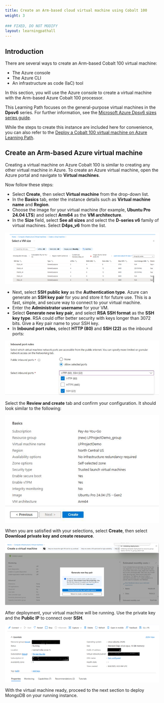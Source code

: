 ```yaml
---
title: Create an Arm-based cloud virtual machine using Cobalt 100  
weight: 3

### FIXED, DO NOT MODIFY
layout: learningpathall
---
```


## Introduction

There are several ways to create an Arm-based Cobalt 100 virtual machine: 

- The Azure console
- The Azure CLI
- An infrastructure as code (IaC) tool

In this section, you will use the Azure console to create a virtual machine with the Arm-based Azure Cobalt 100 processor.

This Learning Path focuses on the general-purpose virtual machines in the **Dpsv6** series. For further information, see the [Microsoft Azure Dpsv6 sizes series guide](https://learn.microsoft.com/en-us/azure/virtual-machines/sizes/general-purpose/dpsv6-series).  

While the steps to create this instance are included here for convenience, you can also refer to the [Deploy a Cobalt 100 virtual machine on Azure Learning Path](/learning-paths/servers-and-cloud-computing/cobalt/).

## Create an Arm-based Azure virtual machine 

Creating a virtual machine on Azure Cobalt 100 is similar to creating any other virtual machine in Azure. To create an Azure virtual machine, open the Azure portal and navigate to **Virtual machines**.

Now follow these steps:

- Select **Create**, then select **Virtual machine** from the drop-down list.
- In the **Basics** tab, enter the instance details such as **Virtual machine name** and **Region**.
- Choose the image for your virtual machine (for example, **Ubuntu Pro 24.04 LTS**) and select **Arm64** as the **VM architecture**.
- In the **Size** field, select **See all sizes** and select the **D-series v6** family of virtual machines. Select **D4ps_v6** from the list.

![Azure portal VM creation: Azure Cobalt 100 Arm64 virtual machine (D4ps_v6) alt-text#center](images/instance.png "Select a VM size")

- Next, select **SSH public key** as the **Authentication type**. Azure can generate an **SSH key pair** for you and store it for future use. This is a fast, simple, and secure way to connect to your virtual machine.
- Enter the **Administrator username** for your VM.
- Select **Generate new key pair**, and select **RSA SSH format** as the **SSH key type**. RSA could offer better security with keys longer than 3072 bits. Give a Key pair name to your SSH key.
- In **Inbound port rules**, select **HTTP (80)** and **SSH (22)** as the inbound ports:

![Azure portal VM creation: allow inbound port rules alt-text#center](images/instance1.png "Allow inbound port rules")

Select the **Review and create** tab and confirm your configuration. It should look similar to the following:

![Azure portal VM creation: review and create an Azure Cobalt 100 Arm64 VM alt-text#center](images/ubuntu-pro.png "Review and create an Azure Cobalt 100 Arm64 VM")

When you are satisfied with your selections, select **Create**, then select **Download private key and create resource**.

![Azure portal VM creation: download private key and create resources alt-text#center](images/instance4.png "Download private key and create resource")

After deployment, your virtual machine will be running. Use the private key and the **Public IP** to connect over **SSH**.

![Azure portal VM creation: VM deployment confirmation in Azure portal alt-text#center](images/final-vm.png "VM deployment confirmation in Azure portal")

With the virtual machine ready, proceed to the next section to deploy MongoDB on your running instance.

